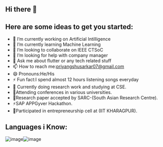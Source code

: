 ## Hi there 👋

## Here are some ideas to get you started:

- 🔭 I’m currently working on Artificial Intilligence
- 🌱 I’m currently learning Machine Learning
- 👯 I’m looking to collaborate on IEEE CTSoC
- 🤔 I’m looking for help with company manager
- 💬 Ask me about flutter or any tech related stuff
- 📫 How to reach me:priyangshusarkar07@gmail.com
- 😄 Pronouns:He/His
- ⚡ Fun fact:I spend almost 12 hours listening songs everyday 
- 🌱 Currently doing research work and studying at CSE. 
- 👯Attending conferences in various universities.
- 💬Research paper accepted by SARC-(South Asian Research Centre).
- ⚡SAP APPGyver Hackathon.
- 🤔Participated in entrepreneurship cell at (IIT KHARAGPUR).


## Languages i Know:
![image](https://user-images.githubusercontent.com/72542171/172176642-a1876b60-d400-43e4-b1b5-63e7bc2c69f5.png)![image](https://user-images.githubusercontent.com/72542171/172176791-20899dd6-a8b1-4f41-b1e3-2a6675a76e4f.png)
